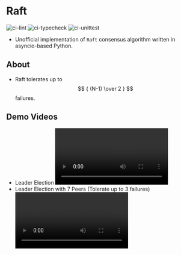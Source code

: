 # Raft
![ci-lint](https://github.com/lablup/raft-py/workflows/lint/badge.svg)
![ci-typecheck](https://github.com/lablup/raft-py/workflows/typecheck/badge.svg)
![ci-unittest](https://github.com/lablup/raft-py/workflows/unittest/badge.svg)
* Unofficial implementation of `Raft` consensus algorithm written in asyncio-based Python.

## About
* Raft tolerates up to $$ { (N-1) \over 2 } $$ failures.

## Demo Videos
* Leader Election
![Raft-Leader-Election-01](https://user-images.githubusercontent.com/14137676/175849270-e4a56533-5add-4dde-ad4a-3d935e42ae49.mp4)
* Leader Election with 7 Peers (Tolerate up to 3 failures)
![Raft-Leader-Election-02](https://user-images.githubusercontent.com/14137676/176112247-ecbe3c17-d126-447b-8128-025fa5eab76a.mp4)
